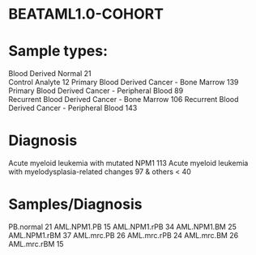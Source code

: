 # BEATAML1.0-COHORT 

# Sample types:
 Blood Derived Normal 21                                  
 Control Analyte 12
 Primary Blood Derived Cancer - Bone Marrow  139   
 Primary Blood Derived Cancer - Peripheral Blood 89                                                                                              
 Recurrent Blood Derived Cancer - Bone Marrow 106 
 Recurrent Blood Derived Cancer - Peripheral Blood 143
                                                                                              
                                              
# Diagnosis
 Acute myeloid leukemia with mutated NPM1  113 
 Acute myeloid leukemia with myelodysplasia-related changes 97
 & others < 40 

# Samples/Diagnosis
 PB.normal 21
 AML.NPM1.PB 15
 AML.NPM1.rPB 34
 AML.NPM1.BM 25
 AML.NPM1.rBM 37
 AML.mrc.PB 26
 AML.mrc.rPB 24
 AML.mrc.BM 26
 AML.mrc.rBM 15                      

                                   
